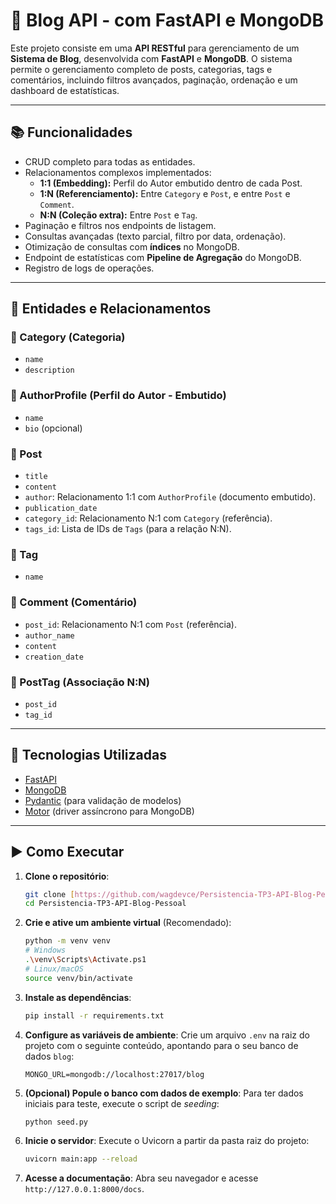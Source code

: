 # 📝 Blog API - com FastAPI e MongoDB

Este projeto consiste em uma **API RESTful** para gerenciamento de um **Sistema de Blog**, desenvolvida com **FastAPI** e **MongoDB**. O sistema permite o gerenciamento completo de posts, categorias, tags e comentários, incluindo filtros avançados, paginação, ordenação e um dashboard de estatísticas.

---

## 📚 Funcionalidades

- CRUD completo para todas as entidades.
- Relacionamentos complexos implementados:
  - **1:1 (Embedding):** Perfil do Autor embutido dentro de cada Post.
  - **1:N (Referenciamento):** Entre `Category` e `Post`, e entre `Post` e `Comment`.
  - **N:N (Coleção extra):** Entre `Post` e `Tag`.
- Paginação e filtros nos endpoints de listagem.
- Consultas avançadas (texto parcial, filtro por data, ordenação).
- Otimização de consultas com **índices** no MongoDB.
- Endpoint de estatísticas com **Pipeline de Agregação** do MongoDB.
- Registro de logs de operações.

---

## 🧱 Entidades e Relacionamentos

### 🔹 Category (Categoria)
- `name`
- `description`

### 🔹 AuthorProfile (Perfil do Autor - Embutido)
- `name`
- `bio` (opcional)

### 🔹 Post
- `title`
- `content`
- `author`: Relacionamento 1:1 com `AuthorProfile` (documento embutido).
- `publication_date`
- `category_id`: Relacionamento N:1 com `Category` (referência).
- `tags_id`: Lista de IDs de `Tags` (para a relação N:N).

### 🔹 Tag
- `name`

### 🔹 Comment (Comentário)
- `post_id`: Relacionamento N:1 com `Post` (referência).
- `author_name`
- `content`
- `creation_date`

### 🔹 PostTag (Associação N:N)
- `post_id`
- `tag_id`

---

## 🔧 Tecnologias Utilizadas

- [FastAPI](https://fastapi.tiangolo.com/)
- [MongoDB](https://www.mongodb.com/)
- [Pydantic](https://docs.pydantic.dev/) (para validação de modelos)
- [Motor](https://motor.readthedocs.io/) (driver assíncrono para MongoDB)

---

## ▶️ Como Executar

1.  **Clone o repositório**:
    ```bash
    git clone [https://github.com/wagdevce/Persistencia-TP3-API-Blog-Pessoal.git](https://github.com/wagdevce/Persistencia-TP3-API-Blog-Pessoal.git)
    cd Persistencia-TP3-API-Blog-Pessoal
    ```

2.  **Crie e ative um ambiente virtual** (Recomendado):
    ```bash
    python -m venv venv
    # Windows
    .\venv\Scripts\Activate.ps1
    # Linux/macOS
    source venv/bin/activate
    ```

3.  **Instale as dependências**:
    ```bash
    pip install -r requirements.txt
    ```

4.  **Configure as variáveis de ambiente**:
    Crie um arquivo `.env` na raiz do projeto com o seguinte conteúdo, apontando para o seu banco de dados `blog`:
    ```env
    MONGO_URL=mongodb://localhost:27017/blog
    ```

5.  **(Opcional) Popule o banco com dados de exemplo**:
    Para ter dados iniciais para teste, execute o script de *seeding*:
    ```bash
    python seed.py
    ```

6.  **Inicie o servidor**:
    Execute o Uvicorn a partir da pasta raiz do projeto:
    ```bash
    uvicorn main:app --reload
    ```

7.  **Acesse a documentação**:
    Abra seu navegador e acesse `http://127.0.0.1:8000/docs`.